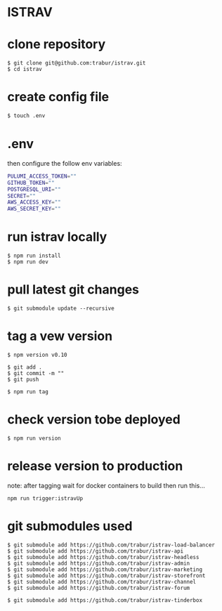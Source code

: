 ISTRAV
========

# clone repository
```fish
$ git clone git@github.com:trabur/istrav.git
$ cd istrav
```

# create config file
```bash
$ touch .env
```

# .env
then configure the follow env variables:
```bash
PULUMI_ACCESS_TOKEN=""
GITHUB_TOKEN=""
POSTGRESQL_URI=""
SECRET=""
AWS_ACCESS_KEY=""
AWS_SECRET_KEY=""
```

# run istrav locally
```fish
$ npm run install
$ npm run dev
```

# pull latest git changes
```fish
$ git submodule update --recursive
```

# tag a vew version
```fish
$ npm version v0.10

$ git add .
$ git commit -m ""
$ git push

$ npm run tag
```

# check version tobe deployed
```fish
$ npm run version
```

# release version to production
note: after tagging wait for docker containers to build then run this...
```fish
npm run trigger:istravUp
```

# git submodules used
```fish
$ git submodule add https://github.com/trabur/istrav-load-balancer
$ git submodule add https://github.com/trabur/istrav-api
$ git submodule add https://github.com/trabur/istrav-headless
$ git submodule add https://github.com/trabur/istrav-admin
$ git submodule add https://github.com/trabur/istrav-marketing
$ git submodule add https://github.com/trabur/istrav-storefront
$ git submodule add https://github.com/trabur/istrav-channel
$ git submodule add https://github.com/trabur/istrav-forum

$ git submodule add https://github.com/trabur/istrav-tinderbox
```